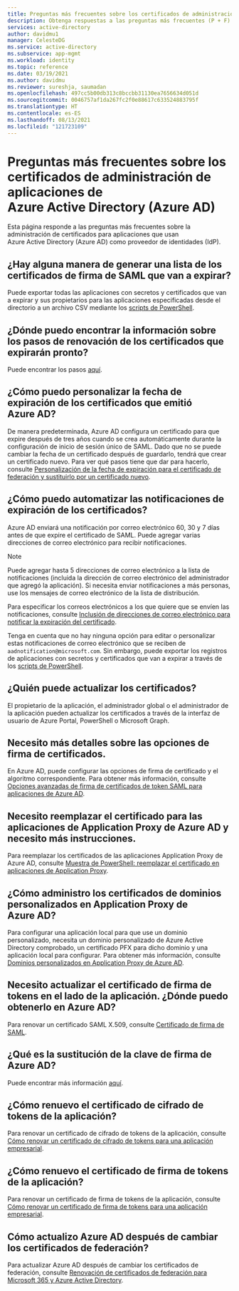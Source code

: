 ```yaml
---
title: Preguntas más frecuentes sobre los certificados de administración de aplicaciones de Azure Active Directory
description: Obtenga respuestas a las preguntas más frecuentes (P + F) sobre la administración de certificados para aplicaciones mediante Azure Active Directory como proveedor de identidades (IdP).
services: active-directory
author: davidmu1
manager: CelesteDG
ms.service: active-directory
ms.subservice: app-mgmt
ms.workload: identity
ms.topic: reference
ms.date: 03/19/2021
ms.author: davidmu
ms.reviewer: sureshja, saumadan
ms.openlocfilehash: 497cc5b00db313c8bccbb31130ea7656634d051d
ms.sourcegitcommit: 0046757af1da267fc2f0e88617c633524883795f
ms.translationtype: HT
ms.contentlocale: es-ES
ms.lasthandoff: 08/13/2021
ms.locfileid: "121723109"
---
```

# <a name="azure-active-directory-azure-ad-application-management-certificates-frequently-asked-questions"></a>Preguntas más frecuentes sobre los certificados de administración de aplicaciones de Azure Active Directory (Azure AD)

Esta página responde a las preguntas más frecuentes sobre la administración de certificados para aplicaciones que usan Azure Active Directory (Azure AD) como proveedor de identidades (IdP).

## <a name="is-there-a-way-to-generate-a-list-of-expiring-saml-signing-certificates"></a>¿Hay alguna manera de generar una lista de los certificados de firma de SAML que van a expirar?

Puede exportar todas las aplicaciones con secretos y certificados que van a expirar y sus propietarios para las aplicaciones especificadas desde el directorio a un archivo CSV mediante los [scripts de PowerShell](app-management-powershell-samples.md).

## <a name="where-can-i-find-the-information-about-soon-to-expire-certificates-renewal-steps"></a>¿Dónde puedo encontrar la información sobre los pasos de renovación de los certificados que expirarán pronto?

Puede encontrar los pasos [aquí](manage-certificates-for-federated-single-sign-on.md#renew-a-certificate-that-will-soon-expire).

## <a name="how-can-i-customize-the-expiration-date-for-the-certificates-issued-by-azure-ad"></a>¿Cómo puedo personalizar la fecha de expiración de los certificados que emitió Azure AD?

De manera predeterminada, Azure AD configura un certificado para que expire después de tres años cuando se crea automáticamente durante la configuración de inicio de sesión único de SAML. Dado que no se puede cambiar la fecha de un certificado después de guardarlo, tendrá que crear un certificado nuevo. Para ver qué pasos tiene que dar para hacerlo, consulte [Personalización de la fecha de expiración para el certificado de federación y sustituirlo por un certificado nuevo](manage-certificates-for-federated-single-sign-on.md#customize-the-expiration-date-for-your-federation-certificate-and-roll-it-over-to-a-new-certificate).

## <a name="how-can-i-automate-the-certificates-expiration-notifications"></a>¿Cómo puedo automatizar las notificaciones de expiración de los certificados?

Azure AD enviará una notificación por correo electrónico 60, 30 y 7 días antes de que expire el certificado de SAML. Puede agregar varias direcciones de correo electrónico para recibir notificaciones.

> [!NOTE]
> Puede agregar hasta 5 direcciones de correo electrónico a la lista de notificaciones (incluida la dirección de correo electrónico del administrador que agregó la aplicación). Si necesita enviar notificaciones a más personas, use los mensajes de correo electrónico de la lista de distribución.

Para especificar los correos electrónicos a los que quiere que se envíen las notificaciones, consulte [Inclusión de direcciones de correo electrónico para notificar la expiración del certificado](manage-certificates-for-federated-single-sign-on.md#add-email-notification-addresses-for-certificate-expiration).

Tenga en cuenta que no hay ninguna opción para editar o personalizar estas notificaciones de correo electrónico que se reciben de `aadnotification@microsoft.com`. Sin embargo, puede exportar los registros de aplicaciones con secretos y certificados que van a expirar a través de los [scripts de PowerShell](app-management-powershell-samples.md).

## <a name="who-can-update-the-certificates"></a>¿Quién puede actualizar los certificados?

El propietario de la aplicación, el administrador global o el administrador de la aplicación pueden actualizar los certificados a través de la interfaz de usuario de Azure Portal, PowerShell o Microsoft Graph.

## <a name="i-need-more-details-about-certificate-signing-options"></a>Necesito más detalles sobre las opciones de firma de certificados.

En Azure AD, puede configurar las opciones de firma de certificado y el algoritmo correspondiente. Para obtener más información, consulte [Opciones avanzadas de firma de certificados de token SAML para aplicaciones de Azure AD](certificate-signing-options.md).

## <a name="i-need-to-replace-the-certificate-for-azure-ad-application-proxy-applications-and-need-more-instructions"></a>Necesito reemplazar el certificado para las aplicaciones de Application Proxy de Azure AD y necesito más instrucciones.

Para reemplazar los certificados de las aplicaciones Application Proxy de Azure AD, consulte [Muestra de PowerShell: reemplazar el certificado en aplicaciones de Application Proxy](../app-proxy/scripts/powershell-get-custom-domain-replace-cert.md).

## <a name="how-do-i-manage-certificates-for-custom-domains-in-azure-ad-application-proxy"></a>¿Cómo administro los certificados de dominios personalizados en Application Proxy de Azure AD?

Para configurar una aplicación local para que use un dominio personalizado, necesita un dominio personalizado de Azure Active Directory comprobado, un certificado PFX para dicho dominio y una aplicación local para configurar. Para obtener más información, consulte [Dominios personalizados en Application Proxy de Azure AD](../app-proxy/application-proxy-configure-custom-domain.md).

## <a name="i-need-to-update-the-token-signing-certificate-on-the-application-side-where-can-i-get-it-on-azure-ad-side"></a>Necesito actualizar el certificado de firma de tokens en el lado de la aplicación. ¿Dónde puedo obtenerlo en Azure AD?

Para renovar un certificado SAML X.509, consulte [Certificado de firma de SAML](configure-saml-single-sign-on.md#saml-signing-certificate).

## <a name="what-is-azure-ad-signing-key-rollover"></a>¿Qué es la sustitución de la clave de firma de Azure AD?

Puede encontrar más información [aquí](../develop/active-directory-signing-key-rollover.md).

## <a name="how-do-i-renew-application-token-encryption-certificate"></a>¿Cómo renuevo el certificado de cifrado de tokens de la aplicación?

Para renovar un certificado de cifrado de tokens de la aplicación, consulte [Cómo renovar un certificado de cifrado de tokens para una aplicación empresarial](howto-saml-token-encryption.md).

## <a name="how-do-i-renew-application-token-signing-certificate"></a>¿Cómo renuevo el certificado de firma de tokens de la aplicación?

Para renovar un certificado de firma de tokens de la aplicación, consulte [Cómo renovar un certificado de firma de tokens para una aplicación empresarial](manage-certificates-for-federated-single-sign-on.md).

## <a name="how-do-i-update-azure-ad-after-changing-my-federation-certificates"></a>Cómo actualizo Azure AD después de cambiar los certificados de federación?

Para actualizar Azure AD después de cambiar los certificados de federación, consulte [Renovación de certificados de federación para Microsoft 365 y Azure Active Directory](../hybrid/how-to-connect-fed-o365-certs.md).
